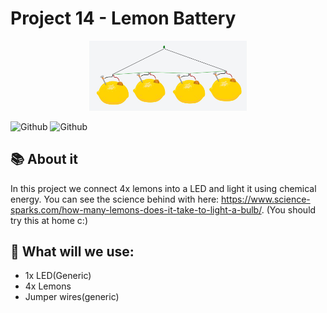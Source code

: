 # Project 14 - Lemon Battery
<p align="center">
	<img src="https://github.com/JonanthaW/Arduino-Projects/blob/main/Project 14 - Lemon Battery/sketch.jpg" width="50%" />
</p>

![Github](https://img.shields.io/badge/Difficulty-Easy-success)
![Github](https://img.shields.io/github/last-commit/JonanthaW/Arduino-Projects)

## :books: About it

In this project we connect 4x lemons into a LED and light it using chemical energy.
You can see the science behind with here: https://www.science-sparks.com/how-many-lemons-does-it-take-to-light-a-bulb/. (You should try this at home c:)

## :floppy_disk: What will we use:
<ul>
		<li>1x LED(Generic)</li>
		<li>4x Lemons</li>
		<li>Jumper wires(generic)</li>
</ul>